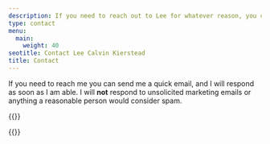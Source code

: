 ```yaml
---
description: If you need to reach out to Lee for whatever reason, you can contact him here.
type: contact
menu:
  main:
    weight: 40
seotitle: Contact Lee Calvin Kierstead
title: Contact
---
```

If you need to reach me you can send me a quick email, and I will respond as soon as I am able. I will **not** respond to unsolicited marketing emails or anything a reasonable person would consider spam.

{{<no-form>}}

{{<contact-form>}}
